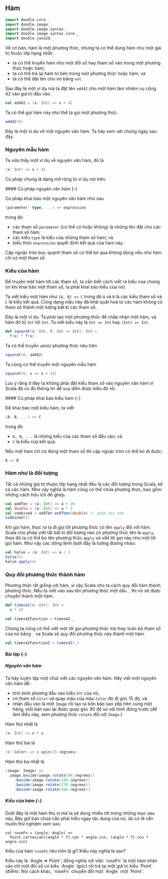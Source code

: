 ## Hàm

```scala mdoc:invisible
import doodle.core._
import doodle.image._
import doodle.image.syntax._
import doodle.image.syntax.core._
import doodle.java2d._
```

Về cơ bản, hàm là một phương thức, nhưng ta có thể dùng hàm như một giá trị thuộc lớp hạng nhất:

- ta có thể truyền hàm như một đối số hay tham số vào trong một phương thức hoặc hàm;
- ta có thể trả lại hàm từ bên trong một phương thức hoặc hàm; và 
- ta có thể đặt tên cho nó bằng `val`.

Sau đây là một ví dụ mà ta đặt tên `add42` cho một hàm làm nhiệm vụ cộng 42 vào giá trị đầu vào.

```scala mdoc
val add42 = (x: Int) => x + 42
```

Ta có thể gọi hàm này như thể ta gọi một phương thức.

```scala mdoc
add42(0)
```

Đây là một ví dụ về một nguyên văn hàm. Ta hãy xem xét chúng ngay sau đây.


### Nguyên mẫu hàm

Ta vừa thấy một ví dụ về nguyên văn hàm, đó là 

```scala mdoc
(x: Int) => x + 42
```

Cú pháp chung là dạng mở rộng từ ví dụ nói trên.


<div class="callout callout-info">
#### Cú pháp nguyên văn hàm {-}

Cú pháp khai báo một nguyên văn hàm như sau 

```scala
(parameter: type, ...) => expression
```

trong đó
- các tham số `parameter` (có thể có hoặc không) là những tên đặt cho các tham số hàm;
- các kiểu `type` là kiểu của những tham số hàm; và 
- biểu thức `expression` quyết định kết quả của hàm này.

Cặp ngoặc tròn bọc quanh tham số có thể bỏ qua không dùng nếu như hàm chỉ có một tham số.
</div>



### Kiểu của hàm

Để truyền một hàm tới các tham số, ta cần biết cách viết ra kiểu của chúng (vì khi khai báo một tham số, ta phải khai báo kiểu của nó).

Ta viết kiểu một hàm như `(A, B) => C` trong đó `A` và `B` là các kiểu tham số và `C` là kiểu kết quả.
Cũng dạng mẫu này đã khái quát hoá từ các hàm không có tham số thành một lượng bất kì các tham số.

Đây là một ví dụ. Ta phải tạo một phương thức để chấp nhận một hàm, và hàm đó từ `Int` tới `Int`. Ta viết kiểu này là `Int => Int` hay `(Int) => Int`.

```scala mdoc
def squareF(x: Int, f: Int => Int): Int =
  f(x) * f(x)
```

Ta có thể truyền `add42` phương thức nêu trên

```scala mdoc
squareF(0, add42)
```

Ta cũng có thể truyền một nguyên mẫu hàm

```scala mdoc
squareF(0, x => x + 42)
```

Lưu ý rằng ở đây ta không phải đặt kiểu tham số vào nguyên văn hàm vì Scala đã có đủ thông tin để suy diễn được kiểu đó rồi.



<div class="callout callout-info">
#### Cú pháp khai báo kiểu hàm {-}

Để khai báo một kiểu hàm, ta viết

```scala
(A, B, ...) => C
```

trong đó

- `A, B, ...` là những kiểu của các tham số đầu vào; và 
- `C` là kiểu của kết quả.

Nếu một hàm chỉ có đúng một tham số thì cặp ngoặc tròn có thể bỏ đi được:

```scala
A => B
```
</div>



### Hàm như là đối tượng 

Tất cả những giá trị thuộc lớp hạng nhất đều là các đối tượng trong Scala, kể cả các hàm.
Như vậy nghĩa là hàm cũng có thể chứa phương thức, bao gồm những cách hữu ích để ghép.

```scala mdoc
val addTen = (a: Int) => a + 10
val double = (a: Int) => a * 2
val combined = addTen.andThen(double) // ghép hai hàm 
combined(5)
```

Khi gọi hàm, thực ra ta đi gọi tới phương thức có tên `apply` đối với hàm. Scala cho phép viết tắt bất kì đối tượng nào có phương thức tên là `apply`, theo đó ta có thể bỏ tên phương thức `apply` và viết lời gọi này như một lời gọi hàm. Như vậy các dòng lệnh dưới đây là tương đương nhau:

```scala mdoc
val halve = (a: Int) => a / 2
halve(4)
halve.apply(4)
```


### Quy đổi phương thức thành hàm

Phương thức rất giống với hàm, vì vậy Scala cho ta cách quy đổi hàm thành phương thức. Nếu ta viết vào sau tên phương thức một dấu `_` thì nó sẽ được chuyển thành một hàm.

```scala mdoc
def times42(x: Int): Int =
  x * 42

val times42Function = times42 _
```

Chúng ta cũng có thể viết một lời gọi phương thức mà thay toàn bộ tham số của nó bằng `_` va Scala sẽ quy đổi phương thức này thành một hàm.

```scala mdoc
val times42Function2 = times42(_)
```



#### Bài tập {-}

##### Nguyên văn hàm

Ta hãy luyện tập một chút viết các nguyên văn hàm. Hãy viết một nguyên văn hàm để:

- tính bình phương đầu vào kiểu `Int` của nó;
- có tham số `Color` và quay màu của màu `Color` đó đi góc 15 độ; và 
- nhận đầu vào là một `Image` rồi tạo ra bốn bảo sao xếp trên cùng một hàng, mỗi bản sao lại được quay góc 90 độ so với hình đứng trước (để làm điều này, xem phương thức `rotate` đối với `Image`.)

<div class="solution">
Hàm thứ nhất là

```scala mdoc
(x: Int) => x * x
```

Hàm thứ hai là

```scala mdoc
(c: Color) => c.spin(15.degrees)
```

Hàm thứ ba nhất là

```scala mdoc
(image: Image) => 
  image.beside(image.rotate(90.degrees))
    .beside(image.rotate(180.degrees))
    .beside(image.rotate(270.degrees))
    .beside(image.rotate(360.degrees))
```
</div>



##### Kiểu của hàm {-}

Dưới đây là một hàm thú vị mà ta sẽ dùng nhiều tới trong những mục sau này. Bây giờ bạn chưa cần phải hiểu ngay tác dụng của nó, dù có lẽ vẫn muốn thử nghiệm xem sao.

```
val roseFn = (angle: Angle) =>
  Point.cartesian((angle * 7).cos * angle.cos, (angle * 7).cos * angle.sin)
```

Kiểu của hàm `roseFn` nêu trên là gì? Kiểu này nghĩa là sao?

<div class="solution">
Kiểu này là `Angle => Point`; đồng nghĩa với việc `roseFn` là một hàm nhận vào chỉ một đối số có kiểu `Angle` (góc) rồi trả lại một giá trị kiểu `Point` (điểm). Nói cách khác, `roseFn` chuyển đổi một `Angle` một `Point`.
</div>

